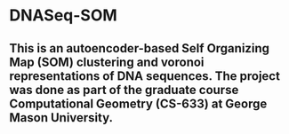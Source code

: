 # DNASeq-SOM
## This is an autoencoder-based Self Organizing Map (SOM) clustering and voronoi representations of DNA sequences. The project was done as part of the graduate course Computational Geometry (CS-633) at George Mason University. 
